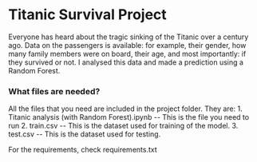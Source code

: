 # Titanic Survival Project

Everyone has heard about the tragic sinking of the Titanic over a century ago. Data on the passengers is available: for example, their gender, how many family members were on board, their age, and most importantly: if they survived or not. I analysed this data and made a prediction using a Random Forest.

### What files are needed?
All the files that you need are included in the project folder. They are:
    1. Titanic analysis (with Random Forest).ipynb  -- This is the file you need to run
    2. train.csv -- This is the dataset used for training of the model.
    3. test.csv -- This is the dataset used for testing. 

For the requirements, check requirements.txt



